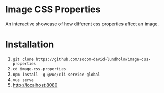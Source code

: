 # Image CSS Properties
An interactive showcase of how different css properties affect an image.

# Installation
1. `git clone https://github.com/zocom-david-lundholm/image-css-properties`
2. `cd image-css-properties`
3. `npm install -g @vue/cli-service-global`
4. `vue serve`
5. [http://localhost:8080](http://localhost:8080)